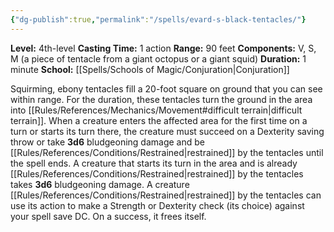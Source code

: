 ```yaml
---
{"dg-publish":true,"permalink":"/spells/evard-s-black-tentacles/"}
---
```


**Level:** 4th-level
**Casting Time:** 1 action
**Range:** 90 feet
**Components:** V, S, M (a piece of tentacle from a giant octopus or a giant squid)
**Duration:** 1 minute
**School:** [[Spells/Schools of Magic/Conjuration\|Conjuration]]

Squirming, ebony tentacles fill a 20-foot square on ground that you can see within range. For the duration, these tentacles turn the ground in the area into [[Rules/References/Mechanics/Movement#difficult terrain\|difficult terrain]].
When a creature enters the affected area for the first time on a turn or starts its turn there, the creature must succeed on a Dexterity saving throw or take **3d6** bludgeoning damage and be [[Rules/References/Conditions/Restrained\|restrained]] by the tentacles until the spell ends. A creature that starts its turn in the area and is already [[Rules/References/Conditions/Restrained\|restrained]] by the tentacles takes **3d6** bludgeoning damage.
A creature [[Rules/References/Conditions/Restrained\|restrained]] by the tentacles can use its action to make a Strength or Dexterity check (its choice) against your spell save DC. On a success, it frees itself.